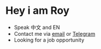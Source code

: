# Hey i am Roy
* Speak 中文 and EN
* Contact me via [email](mailto:xie.yang.roy@gmail.com) or [Telegram](https://t.me/r0yx1e)
* Looking for a job opportunity
